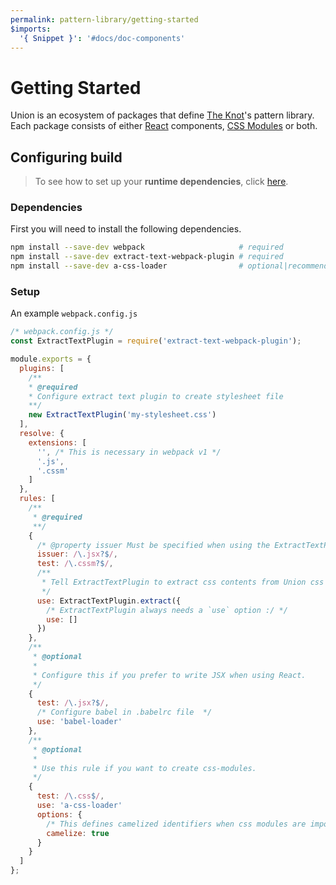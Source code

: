 ```yaml
---
permalink: pattern-library/getting-started
$imports:
  '{ Snippet }': '#docs/doc-components'
---
```


# Getting Started

Union is an ecosystem of packages that define [The Knot](http://www.theknot.com)'s pattern library. Each package consists of either [React]() components, [CSS Modules]() or both.

## Configuring build

> To see how to set up your **runtime dependencies**, click [here](/pattern-library/getting-started/runtime-dependencies).

### Dependencies

First you will need to install the following dependencies.

```bash
npm install --save-dev webpack                     # required
npm install --save-dev extract-text-webpack-plugin # required
npm install --save-dev a-css-loader                # optional|recommended
```

### Setup

An example `webpack.config.js`

```javascript
/* webpack.config.js */
const ExtractTextPlugin = require('extract-text-webpack-plugin');

module.exports = {
  plugins: [
    /**
    * @required
    * Configure extract text plugin to create stylesheet file
    **/
    new ExtractTextPlugin('my-stylesheet.css')
  ],
  resolve: {
    extensions: [
      '', /* This is necessary in webpack v1 */
      '.js',
      '.cssm'
    ]
  },
  rules: [
    /**
     * @required
     **/
    {
      /* @property issuer Must be specified when using the ExtractTextPlugin  */
      issuer: /\.jsx?$/,
      test: /\.cssm?$/,
      /**
       * Tell ExtractTextPlugin to extract css contents from Union css modules
       */
      use: ExtractTextPlugin.extract({
        /* ExtractTextPlugin always needs a `use` option :/ */
        use: []
      })
    },
    /**
     * @optional
     *
     * Configure this if you prefer to write JSX when using React.
     */
    {
      test: /\.jsx?$/,
      /* Configure babel in .babelrc file  */
      use: 'babel-loader'
    },
    /**
     * @optional
     *
     * Use this rule if you want to create css-modules.
     */
    {
      test: /\.css$/,
      use: 'a-css-loader'
      options: {
        /* This defines camelized identifiers when css modules are imported */
        camelize: true
      }
    }
  ]
};
```

